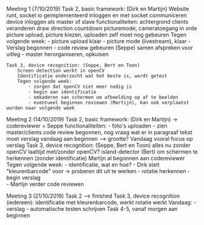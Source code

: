 Meeting 1 (7/10/2019)
    Task 2, basic framework: (Dirk en Martijn)
        Website runt, socket io geimplementeerd
        inloggen en met socket communiceren
        device inloggen als master of slave
        functionaliteiten: 
            achtergrond clients veranderen
            draw direction
            countdown
            picturemode, cameratoegang in orde
            picture upload, picture kiezen, uploaden zelf moet nog gebeuren
        Tegen volgende week:
            - picture upload klaar
            - picture mode (livestream), klaar
            - Verslag begonnen
            - code review gebeuren (Seppe)
                samen afspreken voor uitleg
            - master herorganiseren, opkuisen

    Task 3, device recognition: (Seppe, Bert en Toon)
        Screen detection werkt in openCV
        Identificatie onderzocht wat het beste is, wordt getest
        Tegen volgende week:
            - zorgen dat openCV niet meer nodig is
            - begin aan identificatie
            - omkaderen van schermen om afbeelding op af te beelden
            - eventueel beginnen reviewen (Martijn), kan ook verplaatst worden naar volgende week

Meeting 2 (14/10/2019)
    Task 2, basic framework: (Dirk en Martijn)
        -> codereviewer = Seppe
        functionaliteiten:
            - foto's uploaden
            - zien master/clients
        code review begonnen, nog vraag wat er in paragraaf tekst moet
        verslag vandaag aan beginnen --> grootte?
        Vandaag vooral focus op verslag
    Task 3, device recognition: (Seppe, Bert en Toon)
        alles nu zonder openCV
        laattijd met/zonder openCV?
        island-detector (Bert) om schermen te herkennen (zonder identificatie)
        Martijn al begonnen aan codereviewer
        Tegen volgende week:
            - identificatie, wat en hoe?
                - Dirk stelt "kleurenbarcode" voor -> proberen dit uit te werken
            - rotatie herkennen
            - begin verslag    
            - Martijn verder code reviewen

Meeting 3 (21/10/2019)
	Task 2 --> finished
	Task 3, device recognition (iedereen):
		identificatie met kleurenbarcode, werkt
		rotatie werkt
		Vandaag:
			- verslag
			- automatische testen schrijven
	Task 4-5, vanaf morgen aan beginnen


